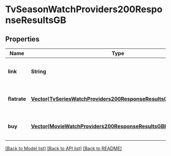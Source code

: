 # TvSeasonWatchProviders200ResponseResultsGB


## Properties
Name | Type | Description | Notes
------------ | ------------- | ------------- | -------------
**link** | **String** |  | [optional] [default to nothing]
**flatrate** | [**Vector{TvSeriesWatchProviders200ResponseResultsGBFlatrateInner}**](TvSeriesWatchProviders200ResponseResultsGBFlatrateInner.md) |  | [optional] [default to nothing]
**buy** | [**Vector{MovieWatchProviders200ResponseResultsGBBuyInner}**](MovieWatchProviders200ResponseResultsGBBuyInner.md) |  | [optional] [default to nothing]


[[Back to Model list]](../README.md#models) [[Back to API list]](../README.md#api-endpoints) [[Back to README]](../README.md)


